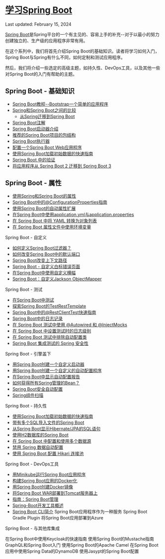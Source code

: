 # [学习Spring Boot](https://www.baeldung.com/spring-boot)

Last updated: February 15, 2024

[Spring Boot](https://spring.io/projects/spring-boot)是Spring平台的一个有主见的、容易上手的补充--对于以最小的努力创建独立的、生产级的应用程序非常有用。

在这个系列中，我们将首先介绍Spring Boot的基础知识。读者将学习如何入门，Spring Boot与Spring有什么不同，如何定制和测试应用程序。

然后，我们将介绍一些选定的高级主题，如持久性、DevOps工具，以及其他一些对Spring Boot的入门有帮助的主题。

## Spring Boot - 基础知识

- [Spring Boot教程--Bootstrap一个简单的应用程序](/spring-boot-modules/spring-boot-bootstrap/spring-boot-start_zh.md)
- [Spring和Spring Boot之间的比较](/spring-boot-modules/spring-vs-spring-boot_zh.md)
  - [从Spring迁移到Spring Boot](/spring-boot-modules/spring-boot-migration_zh.md)
- [Spring Boot注解](/spring-boot-modules/spring-boot-annotations/spring-boot-annotations_zh.md)
- [Spring Boot启动器介绍](/spring-boot-modules/spring-boot-artifacts-2/spring-boot-starters_zh.md)
- [推荐的Spring Boot项目的包结构](spring-boot-package-structure_zh.md)
- [Spring Boot执行器](../spring-reactive-modules/spring-reactive-3/spring-boot-actuators_zh.md)
- [配置一个Spring Boot Web应用程序](/spring-boot-modules](https://www.baeldung.com/spring-boot-bean-validation)/spring-boot-mvc-4/spring-boot-application-configuration_zh.md)
- [使用Spring Boot加载初始数据的快速指南](../persistence-modules/spring-boot-persistence/README-zh.md#用spring-boot加载初始数据的快速指南)
- [Spring Boot 中的验证](/spring-boot-modules/spring-boot-validation/spring-boot-bean-validation_zh.md)
- [将应用程序从 Spring Boot 2 迁移到 Spring Boot 3](/spring-boot-modules/spring-boot-3/spring-boot-3-migration_zh.md)

## Spring Boot - 属性

- [使用Spring和Spring Boot的属性](/spring-boot-modules/spring-boot-properties/README-zh.md#spring和spring-boot的属性)
- [Spring Boot中的@ConfigurationProperties指南](/spring-boot-modules/spring-boot-properties/README-zh.md)
- [使用Spring Boot的自动属性扩展](/spring-boot-modules/spring-boot-property-exp/README-zh.md)
- [在Spring Boot中使用application.yml与application.properties](/spring-boot-modules/spring-boot-properties-3/README-zh.md#在spring-boot中使用applicationyml与applicationproperties)
- [在 Spring Boot 中将 YAML 转换为对象列表](/spring-boot-modules/spring-boot-properties-2/README-zh.md#在spring-boot中将yaml转为对象列表)
- [在 Spring Boot 属性文件中使用环境变量](/spring-boot-modules/spring-boot-properties-4/spring-boot-properties-env-variables_zh.md)

Spring Boot - 自定义

- [如何定义Spring Boot过滤器？](/spring-boot-modules/spring-boot-basic-customization/spring-boot-add-filter_zh.md)
- [如何改变Spring Boot中的默认端口](/spring-boot-modules/spring-boot-basic-customization/spring-boot-change-port_zh.md)
- [Spring Boot改变上下文路径](/spring-boot-modules/spring-boot-context-path_zh.md)
- [Spring Boot - 自定义白标错误页面](/spring-boot-modules/spring-boot-basic-customization/spring-boot-custom-error-page_zh.md)
- [在Spring Boot中使用自定义横幅](/spring-boot-modules/spring-boot-basic-customization/spring-boot-custom-banners_zh.md)
- [Spring Boot：自定义Jackson ObjectMapper](/spring-boot-modules/spring-boot-data/spring-boot-customize-jackson-objectmapper_zh.md)

Spring Boot - 测试

- [在Spring Boot中测试](/spring-boot-modules/spring-boot-simple/spring-boot-testing_zh.md)
- [探索Spring Boot的TestRestTemplate](/spring-web-modules/spring-resttemplate/spring-boot-testresttemplate_zh.md)
- [Spring Boot中的@RestClientTest快速指南](/spring-boot-modules/spring-boot-client/restclienttest-in-spring-boot_zh.md)
- [Spring Boot中的日志记录](/spring-boot-modules/spring-boot-simple/spring-boot-logging_zh.md)
- [在 Spring Boot 测试中使用 @Autowired 和 @InjectMocks](/testing-modules/spring-mockito/spring-test-autowired-injectmocks_zh.md)
- [在 Spring Boot 中设置测试时的日志级别](/spring-boot-modules/spring-boot-testing-2/spring-boot-testing-log-level_zh.md)
- [在 Spring Boot 测试中排除自动配置类](/spring-boot-modules/spring-boot-testing/spring-boot-exclude-auto-configuration-test_zh.md)
- [Spring Boot 集成测试的 Spring 安全性](/spring-boot-modules/spring-boot-security/spring-security-integration-tests_zh.md)

Spring Boot - 引擎盖下

- [用Spring Boot创建一个自定义启动器](/spring-boot-modules/spring-boot-custom-starter/spring-boot-custom-starter_zh.md)
- [用Spring Boot创建一个自定义的自动配置程序](/spring-boot-modules/spring-boot-autoconfiguration/spring-boot-custom-auto-configuration_zh.md)
- [在Spring Boot中显示自动配置报告](/spring-boot-modules/spring-boot-autoconfiguration/spring-boot-auto-configuration-report_zh.md)
- [如何获得所有Spring管理的Bean？](/spring-boot-modules/spring-boot-di/spring-show-all-beans_zh.md)
- [Spring Boot安全自动配置](/spring-boot-modules/spring-boot-security/spring-boot-security-autoconfiguration_zh.md)
- [Spring组件扫描](/spring-boot-modules/spring-boot-di/spring-component-scanning_zh.md)

Spring Boot - 持久性

- [使用Spring Boot加载初始数据的快速指南](/persistence-modules/spring-boot-persistence/spring-boot-data-sql-and-schema-sql_zh.md)
- [带有多个SQL导入文件的Spring Boot](/persistence-modules/spring-boot-persistence/spring-boot-sql-import-files_zh.md)
- [从Spring Boot显示Hibernate/JPA的SQL语句](/persistence-modules/spring-boot-persistence/sql-logging-spring-boot_zh.md)
- [使用H2数据库的Spring Boot](/persistence-modules/spring-boot-persistence-h2/spring-boot-h2-database_zh.md)
- [在 Spring Boot 中配置和使用多个数据源](/persistence-modules/spring-data-jdbc/spring-boot-configure-multiple-datasources_zh.md)
- [禁用 Spring 数据自动配置](/spring-boot-modules/spring-boot-data/spring-data-disable-auto-config_zh.md)
- [使用 Spring Boot 配置 Hikari 连接池](/persistence-modules/spring-boot-persistence-5/spring-boot-hikari_zh.md)

Spring Boot - DevOps工具

- [用Minikube运行Spring Boot应用程序](/spring-cloud-modules/spring-cloud-kubernetes/spring-boot-minikube_zh.md)
- [构建Spring Boot应用的Docker化](/spring-cloud-modules/spring-cloud-docker/dockerizing-spring-boot-application_zh.md)
- [用Spring Boot创建Docker镜像](/docker-modules/docker-spring-boot/spring-boot-docker-images_zh.md)
- [将Spring Boot WAR部署到Tomcat服务器上](/spring-boot-modules/spring-boot-deployment/spring-boot-war-tomcat-deploy_zh.md)
- [指南：Spring Boot管理](/spring-boot-modules/spring-boot-admin/spring-boot-admin_zh.md)
- [Spring-Boot开发工具概述](/spring-boot-modules/spring-boot-devtools_zh.md)
- [Spring Boot CLI简介](/spring-boot-modules/spring-boot-cli/spring-boot-cli_zh.md)
Spring Boot应用程序作为一种服务
Spring Boot Gradle Plugin
将Spring Boot应用部署到Azure

Spring Boot - 与其他库集成

在Spring Boot中使用Keycloak的快速指南
使用Spring Boot的Mustache指南
GraphQL和Spring Boot入门
使用Spring Boot的Apache Camel
在Spring Boot应用中使用Spring Data的DynamoDB
使用Jasypt的Spring Boot配置
